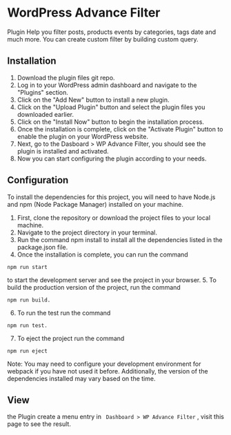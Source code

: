 # WordPress Advance Filter

Plugin Help you filter posts, products events by categories, tags date and much more.
You can create custom filter by building custom query.

## Installation

1. Download the plugin files git repo.
2. Log in to your WordPress admin dashboard and navigate to the "Plugins" section.
3. Click on the "Add New" button to install a new plugin.
4. Click on the "Upload Plugin" button and select the plugin files you downloaded earlier.
5. Click on the "Install Now" button to begin the installation process.
6. Once the installation is complete, click on the "Activate Plugin" button to enable the plugin on your WordPress website.
7. Next, go to the Dasboard > WP Advance Filter, you should see the plugin is installed and activated.
8. Now you can start configuring the plugin according to your needs.


## Configuration
To install the dependencies for this project, you will need to have Node.js and npm (Node Package Manager) installed on your machine.

1. First, clone the repository or download the project files to your local machine.
2. Navigate to the project directory in your terminal.
3. Run the command npm install to install all the dependencies listed in the package.json file.
4. Once the installation is complete, you can run the command 

```
npm run start 
```

to start the development server and see the project in your browser.
5. To build the production version of the project, run the command 

```
npm run build.
```

6. To run the test run the command 

```
npm run test.
```

7. To eject the project run the command 

```
npm run eject
```

Note: You may need to configure your development environment for webpack if you have not used it before. Additionally, the version of the dependencies installed may vary based on the time.


## View

the Plugin create a menu entry in ` Dashboard > WP Advance Filter` , visit this page to see the result.
